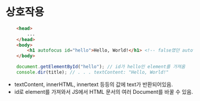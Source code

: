 # **상호작용**

```html
    <head>
        ...
    </head>
    <body>
        <h1 autofocus id="hello">Hello, World!</h1> <!-- false였던 autofocus가 true값으로 반환 -->
    </body>
```
```js
    document.getElementById("hello"); // id가 hello인 element를 가져옴 
    console.dir(title); // . . . textContent: "Hello, World!"
```
- textContent, innerHTML, innertext 등등의 값에 text가 반환되어있음.
- id로 element를 가져와서 JS에서 HTML 문서의 여러 Document를 바꿀 수 있음.